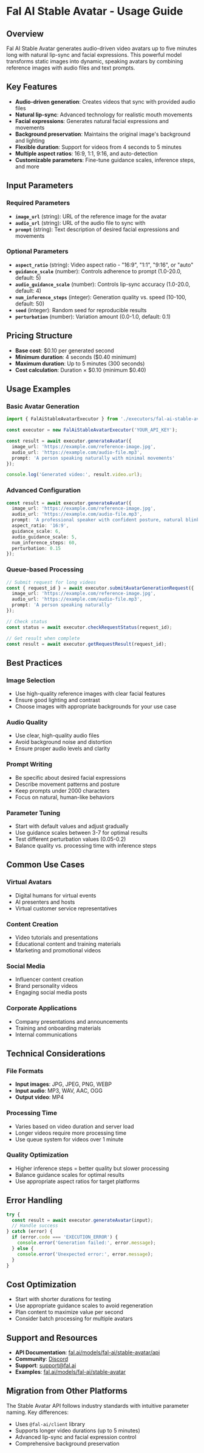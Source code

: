 # Fal AI Stable Avatar - Usage Guide

## Overview

Fal AI Stable Avatar generates audio-driven video avatars up to five minutes long with natural lip-sync and facial expressions. This powerful model transforms static images into dynamic, speaking avatars by combining reference images with audio files and text prompts.

## Key Features

- **Audio-driven generation**: Creates videos that sync with provided audio files
- **Natural lip-sync**: Advanced technology for realistic mouth movements
- **Facial expressions**: Generates natural facial expressions and movements
- **Background preservation**: Maintains the original image's background and lighting
- **Flexible duration**: Support for videos from 4 seconds to 5 minutes
- **Multiple aspect ratios**: 16:9, 1:1, 9:16, and auto-detection
- **Customizable parameters**: Fine-tune guidance scales, inference steps, and more

## Input Parameters

### Required Parameters

- **`image_url`** (string): URL of the reference image for the avatar
- **`audio_url`** (string): URL of the audio file to sync with
- **`prompt`** (string): Text description of desired facial expressions and movements

### Optional Parameters

- **`aspect_ratio`** (string): Video aspect ratio - "16:9", "1:1", "9:16", or "auto"
- **`guidance_scale`** (number): Controls adherence to prompt (1.0-20.0, default: 5)
- **`audio_guidance_scale`** (number): Controls lip-sync accuracy (1.0-20.0, default: 4)
- **`num_inference_steps`** (integer): Generation quality vs. speed (10-100, default: 50)
- **`seed`** (integer): Random seed for reproducible results
- **`perturbation`** (number): Variation amount (0.0-1.0, default: 0.1)

## Pricing Structure

- **Base cost**: $0.10 per generated second
- **Minimum duration**: 4 seconds ($0.40 minimum)
- **Maximum duration**: Up to 5 minutes (300 seconds)
- **Cost calculation**: Duration × $0.10 (minimum $0.40)

## Usage Examples

### Basic Avatar Generation

```typescript
import { FalAiStableAvatarExecutor } from './executors/fal-ai-stable-avatar';

const executor = new FalAiStableAvatarExecutor('YOUR_API_KEY');

const result = await executor.generateAvatar({
  image_url: 'https://example.com/reference-image.jpg',
  audio_url: 'https://example.com/audio-file.mp3',
  prompt: 'A person speaking naturally with minimal movements'
});

console.log('Generated video:', result.video.url);
```

### Advanced Configuration

```typescript
const result = await executor.generateAvatar({
  image_url: 'https://example.com/reference-image.jpg',
  audio_url: 'https://example.com/audio-file.mp3',
  prompt: 'A professional speaker with confident posture, natural blinking',
  aspect_ratio: '16:9',
  guidance_scale: 6,
  audio_guidance_scale: 5,
  num_inference_steps: 60,
  perturbation: 0.15
});
```

### Queue-based Processing

```typescript
// Submit request for long videos
const { request_id } = await executor.submitAvatarGenerationRequest({
  image_url: 'https://example.com/reference-image.jpg',
  audio_url: 'https://example.com/audio-file.mp3',
  prompt: 'A person speaking naturally'
});

// Check status
const status = await executor.checkRequestStatus(request_id);

// Get result when complete
const result = await executor.getRequestResult(request_id);
```

## Best Practices

### Image Selection
- Use high-quality reference images with clear facial features
- Ensure good lighting and contrast
- Choose images with appropriate backgrounds for your use case

### Audio Quality
- Use clear, high-quality audio files
- Avoid background noise and distortion
- Ensure proper audio levels and clarity

### Prompt Writing
- Be specific about desired facial expressions
- Describe movement patterns and posture
- Keep prompts under 2000 characters
- Focus on natural, human-like behaviors

### Parameter Tuning
- Start with default values and adjust gradually
- Use guidance scales between 3-7 for optimal results
- Test different perturbation values (0.05-0.2)
- Balance quality vs. processing time with inference steps

## Common Use Cases

### Virtual Avatars
- Digital humans for virtual events
- AI presenters and hosts
- Virtual customer service representatives

### Content Creation
- Video tutorials and presentations
- Educational content and training materials
- Marketing and promotional videos

### Social Media
- Influencer content creation
- Brand personality videos
- Engaging social media posts

### Corporate Applications
- Company presentations and announcements
- Training and onboarding materials
- Internal communications

## Technical Considerations

### File Formats
- **Input images**: JPG, JPEG, PNG, WEBP
- **Input audio**: MP3, WAV, AAC, OGG
- **Output video**: MP4

### Processing Time
- Varies based on video duration and server load
- Longer videos require more processing time
- Use queue system for videos over 1 minute

### Quality Optimization
- Higher inference steps = better quality but slower processing
- Balance guidance scales for optimal results
- Use appropriate aspect ratios for target platforms

## Error Handling

```typescript
try {
  const result = await executor.generateAvatar(input);
  // Handle success
} catch (error) {
  if (error.code === 'EXECUTION_ERROR') {
    console.error('Generation failed:', error.message);
  } else {
    console.error('Unexpected error:', error.message);
  }
}
```

## Cost Optimization

- Start with shorter durations for testing
- Use appropriate guidance scales to avoid regeneration
- Plan content to maximize value per second
- Consider batch processing for multiple avatars

## Support and Resources

- **API Documentation**: [fal.ai/models/fal-ai/stable-avatar/api](https://fal.ai/models/fal-ai/stable-avatar/api)
- **Community**: [Discord](https://discord.com/invite/fal-ai)
- **Support**: support@fal.ai
- **Examples**: [fal.ai/models/fal-ai/stable-avatar](https://fal.ai/models/fal-ai/stable-avatar)

## Migration from Other Platforms

The Stable Avatar API follows industry standards with intuitive parameter naming. Key differences:
- Uses `@fal-ai/client` library
- Supports longer video durations (up to 5 minutes)
- Advanced lip-sync and facial expression control
- Comprehensive background preservation
